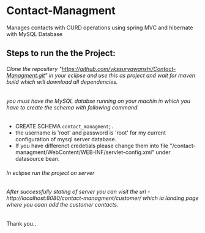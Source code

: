 # Contact-Managment
Manages contacts with CURD operations using spring MVC and hibernate with MySQL Database

## Steps to run the the Project:

###### Clone the repositery "https://github.com/vkssuryawanshi/Contact-Managment.git" in your eclipse and use this as project and wait for maven build which will download all dependencies.
###### you must have the MySQL databse running on your machin in which you have to create the schema with following command.
  - CREATE SCHEMA `contact_managment`; .
  - the username is 'root' and password is 'root' for my current configuration of mysql server database.
  - If you have differenct credetials please change them into file "/contact-managment/WebContent/WEB-INF/servlet-config.xml" under datasource bean.  
###### In eclipse run the project on server
###### After successfully stating of server you can visit the url - http://localhost:8080/contact-managment/customer/ which ia landing page where you caan add the customer contacts.


Thank you..
